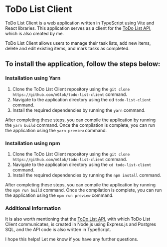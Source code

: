 # ToDo List Client
ToDo List Client is a web application written in TypeScript using Vite and React libraries. 
This application serves as a client for the [ToDo List API](https://github.com/mGlok/todo-list-api), which is also created by me.

ToDo List Client allows users to manage their task lists, add new items, delete and edit existing items, and mark tasks as completed.

## To install the application, follow the steps below:

### Installation using Yarn
1. Clone the ToDo List Client repository using the `git clone https://github.com/mGlok/todo-list-client` command.
2. Navigate to the application directory using the cd `todo-list-client` command.
3. Install the required dependencies by running the `yarn` command.

After completing these steps, you can compile the application by running the `yarn build` command. Once the compilation is complete, you can run the application using the `yarn preview` command.

### Installation using npm
1. Clone the ToDo List Client repository using the `git clone https://github.com/mGlok/todo-list-client` command.
2. Navigate to the application directory using the `cd todo-list-client` command.
3. Install the required dependencies by running the `npm install` command.

After completing these steps, you can compile the application by running the `npm run build` command. Once the compilation is complete, you can run the application using the `npm run preview` command.

### Additional Information

It is also worth mentioning that the [ToDo List API](https://github.com/mGlok/todo-list-api), with which ToDo List Client communicates, is created in Node.js using Express.js and Postgres SQL, and the API code is also written in TypeScript.

I hope this helps! Let me know if you have any further questions.
